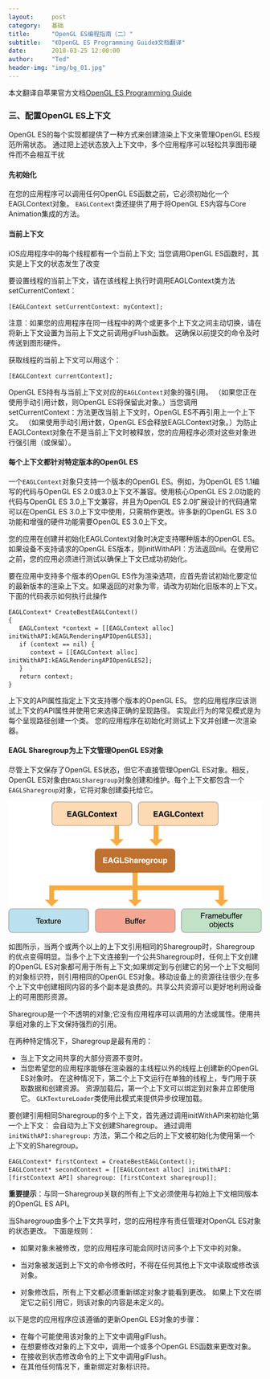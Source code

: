 ```yaml
---
layout:     post
category:   基础
title:      "OpenGL ES编程指南（二）"
subtitle:   "《OpenGL ES Programming Guide》文档翻译"
date:       2018-03-25 12:00:00
author:     "Ted"
header-img: "img/bg_01.jpg"
---
```


本文翻译自苹果官方文档[OpenGL ES Programming Guide](https://developer.apple.com/library/content/documentation/3DDrawing/Conceptual/OpenGLES_ProgrammingGuide/Introduction/Introduction.html#//apple_ref/doc/uid/TP40008793-CH1-SW1)

### 三、配置OpenGL ES上下文

OpenGL ES的每个实现都提供了一种方式来创建渲染上下文来管理OpenGL ES规范所需状态。 通过把上述状态放入上下文中，多个应用程序可以轻松共享图形硬件而不会相互干扰

#### 先初始化

在您的应用程序可以调用任何OpenGL ES函数之前，它必须初始化一个EAGLContext对象。 `EAGLContext`类还提供了用于将OpenGL ES内容与Core Animation集成的方法。

#### 当前上下文

iOS应用程序中的每个线程都有一个当前上下文; 当您调用OpenGL ES函数时，其实是上下文的状态发生了改变

要设置线程的当前上下文，请在该线程上执行时调用EAGLContext类方法setCurrentContext：

```
[EAGLContext setCurrentContext: myContext];
```

注意：如果您的应用程序在同一线程中的两个或更多个上下文之间主动切换，请在将新上下文设置为当前上下文之前调用glFlush函数。 这确保以前提交的命令及时传送到图形硬件。

获取线程的当前上下文可以用这个：

```
[EAGLContext currentContext];
```

OpenGL ES持有与当前上下文对应的`EAGLContext`对象的强引用。 （如果您正在使用手动引用计数，则OpenGL ES将保留此对象。）当您调用setCurrentContext：方法更改当前上下文时，OpenGL ES不再引用上一个上下文。 （如果使用手动引用计数，OpenGL ES会释放EAGLContext对象。）为防止EAGLContext对象在不是当前上下文时被释放，您的应用程序必须对这些对象进行强引用（或保留）。

#### 每个上下文都针对特定版本的OpenGL ES

一个`EAGLContext`对象只支持一个版本的OpenGL ES。例如，为OpenGL ES 1.1编写的代码与OpenGL ES 2.0或3.0上下文不兼容。使用核心OpenGL ES 2.0功能的代码与OpenGL ES 3.0上下文兼容，并且为OpenGL ES 2.0扩展设计的代码通常可以在OpenGL ES 3.0上下文中使用，只需稍作更改。许多新的OpenGL ES 3.0功能和增强的硬件功能需要OpenGL ES 3.0上下文。

您的应用在创建并初始化EAGLContext对象时决定支持哪种版本的OpenGL ES。如果设备不支持请求的OpenGL ES版本，则initWithAPI：方法返回nil。在使用它之前，您的应用必须进行测试以确保上下文已成功初始化。

要在应用中支持多个版本的OpenGL ES作为渲染选项，应首先尝试初始化要定位的最新版本的渲染上下文。如果返回的对象为零，请改为初始化旧版本的上下文。下面的代码表示如何执行此操作

```
EAGLContext* CreateBestEAGLContext()
{
   EAGLContext *context = [[EAGLContext alloc] initWithAPI:kEAGLRenderingAPIOpenGLES3];
   if (context == nil) {
      context = [[EAGLContext alloc] initWithAPI:kEAGLRenderingAPIOpenGLES2];
   }
   return context;
}
```

上下文的API属性指定上下文支持哪个版本的OpenGL ES。 您的应用程序应该测试上下文的API属性并使用它来选择正确的呈现路径。 实现此行为的常见模式是为每个呈现路径创建一个类。 您的应用程序在初始化时测试上下文并创建一次渲染器。

#### EAGL Sharegroup为上下文管理OpenGL ES对象

尽管上下文保存了OpenGL ES状态，但它不直接管理OpenGL ES对象。相反，OpenGL ES对象由`EAGLSharegroup`对象创建和维护。每个上下文都包含一个`EAGLSharegroup`对象，它将对象创建委托给它。

![img](/img/Simple_6/05.png)

如图所示，当两个或两个以上的上下文引用相同的Sharegroup时，Sharegroup的优点变得明显。当多个上下文连接到一个公共Sharegroup时，任何上下文创建的OpenGL ES对象都可用于所有上下文;如果绑定到与创建它的另一个上下文相同的对象标识符，则引用相同的OpenGL ES对象。移动设备上的资源往往很少;在多个上下文中创建相同内容的多个副本是浪费的。共享公共资源可以更好地利用设备上的可用图形资源。

Sharegroup是一个不透明的对象;它没有应用程序可以调用的方法或属性。使用共享组对象的上下文保持强烈的引用。

在两种特定情况下，Sharegroup是最有用的：

- 当上下文之间共享的大部分资源不变时。
- 当您希望您的应用程序能够在渲染器的主线程以外的线程上创建新的OpenGL ES对象时。 在这种情况下，第二个上下文运行在单独的线程上，专门用于获取数据和创建资源。 资源加载后，第一个上下文可以绑定到对象并立即使用它。 `GLKTextureLoader`类使用此模式来提供异步纹理加载。

要创建引用相同Sharegroup的多个上下文，首先通过调用initWithAPI来初始化第一个上下文： 会自动为上下文创建Sharegroup。 通过调用`initWithAPI:sharegroup:` 方法，第二个和之后的上下文被初始化为使用第一个上下文的Sharegroup。 

```
EAGLContext* firstContext = CreateBestEAGLContext();
EAGLContext* secondContext = [[EAGLContext alloc] initWithAPI:[firstContext API] sharegroup: [firstContext sharegroup]];
```

**重要提示**：与同一Sharegroup关联的所有上下文必须使用与初始上下文相同版本的OpenGL ES API。

当Sharegroup由多个上下文共享时，您的应用程序有责任管理对OpenGL ES对象的状态更改。 下面是规则：

- 如果对象未被修改，您的应用程序可能会同时访问多个上下文中的对象。

- 当对象被发送到上下文的命令修改时，不得在任何其他上下文中读取或修改该对象。
- 对象修改后，所有上下文都必须重新绑定对象才能看到更改。 如果上下文在绑定它之前引用它，则该对象的内容是未定义的。

以下是您的应用程序应该遵循的更新OpenGL ES对象的步骤：

- 在每个可能使用该对象的上下文中调用glFlush。
- 在想要修改对象的上下文中，调用一个或多个OpenGL ES函数来更改对象。
- 在接收到状态修改命令的上下文中调用glFlush。
- 在其他任何情况下，重新绑定对象标识符。